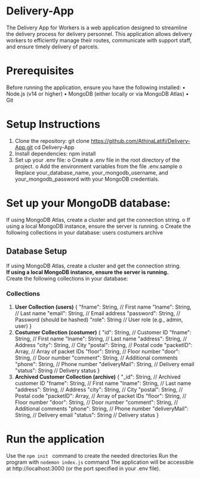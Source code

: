 # Delivery-App
The Delivery App for Workers is a web application designed to streamline the delivery process for delivery personnel. This application allows delivery workers to efficiently manage their routes, communicate with support staff, and ensure timely delivery of parcels.
# Prerequisites
Before running the application, ensure you have the following installed:
•	Node.js (v14 or higher)
•	MongoDB (either locally or via MongoDB Atlas)
•	Git

# Setup Instructions
1.	Clone the repository:
git clone https://github.com/AthinaLatifi/Delivery-App.git
cd Delivery-App
2.  Install dependencies:
npm install
3.	Set up your .env file:
o	Create a .env file in the root directory of the project.
o	Add the environment variables from the file .env.sample
o	Replace your_database_name, your_mongodb_username, and your_mongodb_password with your MongoDB credentials.

#	Set up your MongoDB database:
If using MongoDB Atlas, create a cluster and get the connection string.
o If using a local MongoDB instance, ensure the server is running.
o Create the following collections in your database:
users
costumers
archive

## Database Setup

If using MongoDB Atlas, create a cluster and get the connection string.  
**If using a local MongoDB instance, ensure the server is running.**  
Create the following collections in your database:

### Collections

1. **User  Collection (users)**
   {
       "fname": String,  // First name
       "lname": String,  // Last name
       "email": String,  // Email address
       "password": String,  // Password (should be hashed)
       "role": String  // User role (e.g., admin, user)
   }
2. **Costumer  Collection (costumer)**
{
    "id": String,  // Customer ID
    "fname": String,  // First name
    "lname": String,  // Last name
    "address": String,  // Address
    "city": String,  // City
    "postal": String,  // Postal code
    "packetID": Array,  // Array of packet IDs
    "floor": String,  // Floor number
    "door": String,  // Door number
    "comment": String,  // Additional comments
    "phone": String,  // Phone number
    "deliveryMail": String,  // Delivery email
    "status": String  // Delivery status
}
3. **Archived Customer Collection (archive)**
{
    "_id": String,  // Archived customer ID
    "fname": String,  // First name
    "lname": String,  // Last name
    "address": String,  // Address
    "city": String,  // City
    "postal": String,  // Postal code
    "packetID": Array,  // Array of packet IDs
    "floor": String,  // Floor number
    "door": String,  // Door number
    "comment": String,  // Additional comments
    "phone": String,  // Phone number
    "deliveryMail": String,  // Delivery email
    "status": String  // Delivery status
}

# Run the application
Use the ```npm init ``` command to create the needed directories
Run the program with ```nodemon index.js``` command 
The application will be accessible at http://localhost:3000 (or the port specified in your .env file).
